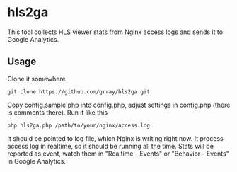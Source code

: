 # hls2ga
This tool collects HLS viewer stats from Nginx access logs and sends it to Google Analytics.
## Usage
Clone it somewhere
```
git clone https://github.com/grray/hls2ga.git
```
Copy config.sample.php into config.php, adjust settings in config.php (there is comments there). Run it like this
```
php hls2ga.php /path/to/your/nginx/access.log
```
It should be pointed to log file, which Nginx is writing right now. It process access log in realtime, so it should be running all the time. Stats will be reported as event, watch them in "Realtime - Events" or "Behavior - Events" in Google Analytics.
